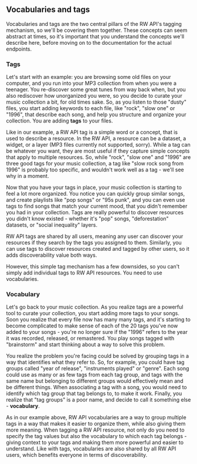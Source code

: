 ## Vocabularies and tags

Vocabularies and tags are the two central pillars of the RW API's tagging mechanism, so we'll be covering them together. These concepts can seem abstract at times, so it's important that you understand the concepts we'll describe here, before moving on to the documentation for the actual endpoints.

### Tags

Let's start with an example: you are browsing some old files on your computer, and you run into your MP3 collection from when you were a teenager. You re-discover some great tunes from way back when, but you also rediscover how unorganized you were, so you decide to curate your music collection a bit, for old times sake. So, as you listen to those "dusty" files, you start adding keywords to each file, like "rock", "slow one" or "1996", that describe each song, and help you structure and organize your collection. You are adding **tags** to your files.

Like in our example, a RW API tag is a simple word or a concept, that is used to describe a resource. In the RW API, a resource can be a dataset, a widget, or a layer (MP3 files currently not supported, sorry). While a tag can be whatever you want, they are most useful if they capture simple concepts that apply to multiple resources. So, while "rock", "slow one" and "1996" are three good tags for your music collection, a tag like "slow rock song from 1996" is probably too specific, and wouldn't work well as a tag - we'll see why in a moment.

Now that you have your tags in place, your music collection is starting to feel a lot more organized. You notice you can quickly group similar songs, and create playlists like "pop songs" or "95s punk", and you can even use tags to find songs that match your current mood, that you didn't remember you had in your collection. Tags are really powerful to discover resources you didn't know existed - whether it's "pop" songs, "deforestation" datasets, or "social inequality" layers. 

RW API tags are shared by all users, meaning any user can discover your resources if they search by the tags you assigned to them. Similarly, you can use tags to discover resources created and tagged by other users, so it adds discoverability value both ways.

However, this simple tag mechanism has a few downsides, so you can't simply add individual tags to RW API resources. You need to use vocabularies.


### Vocabulary

Let's go back to your music collection. As you realize tags are a powerful tool to curate your collection, you start adding more tags to your songs. Soon you realize that every file now has many many tags, and it's starting to become complicated to make sense of each of the 20 tags you've now added to your songs - you're no longer sure if the "1996" refers to the year it was recorded, released, or remastered. You play songs tagged with "brainstorm" and start thinking about a way to solve this problem.

You realize the problem you're facing could be solved by grouping tags in a way that identifies what they refer to. So, for example, you could have tag groups called "year of release", "instruments played" or "genre". Each song could use as many or as few tags from each tag group, and tags with the same name but belonging to different groups would effectively mean and be different things. When associating a tag with a song, you would need to identify which tag group that tag belongs to, to make it work. Finally, you realize that "tag groups" is a poor name, and decide to call it something else - **vocabulary**.

As in our example above, RW API vocabularies are a way to group multiple tags in a way that makes it easier to organize them, while also giving them more meaning. When tagging a RW API resource, not only do you need to specify the tag values but also the vocabulary to which each tag belongs - giving context to your tags and making them more powerful and easier to understand. Like with tags, vocabularies are also shared by all RW API users, which benefits everyone in terms of discoverability.
